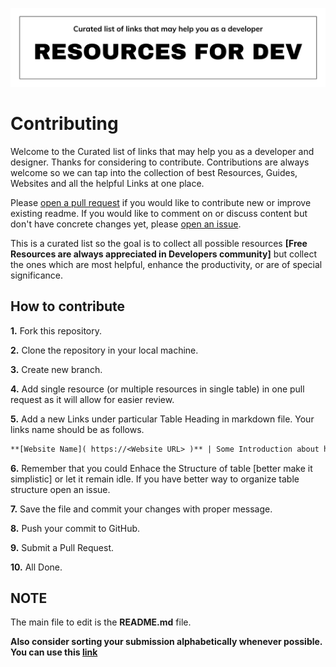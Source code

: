 ![Nothing much to read but still..](./title-images/title-image-white.png)

# Contributing

Welcome to the Curated list of links that may help you as a developer and designer. Thanks for considering to contribute. Contributions are always welcome so we can tap into the collection of best Resources, Guides, Websites and all the helpful Links at one place.

Please [open a pull request](https://github.com/mrjatinchauhan/resources/pulls) if you would like to contribute new or improve existing readme. If you would like to comment on or discuss content but don't have concrete changes yet, please [open an issue](https://github.com/mrjatinchauhan/resources/issues).

This is a curated list so the goal is to collect all possible resources **[Free Resources are always appreciated in Developers community]** but collect the ones which are most helpful, enhance the productivity, or are of special significance.

## How to contribute

**1.** Fork this repository.

**2.** Clone the repository in your local machine.

**3.** Create new branch.

**4.** Add single resource (or multiple resources in single table) in one pull request as it will allow for easier review.

**5.** Add a new Links under particular Table Heading in markdown file. Your links name should be as follows.

```markdown
**[Website Name]( https://<Website URL> )** | Some Introduction about how it helps or its use case.
```

**6.** Remember that you could Enhace the Structure of table [better make it simplistic] or let it remain idle. If you have better way to organize table structure open an issue.

**7.** Save the file and commit your changes with proper message.

**8.** Push your commit to GitHub.

**9.** Submit a Pull Request.

**10.** All Done.

## NOTE

The main file to edit is the **README.md** file.

**Also consider sorting your submission alphabetically whenever possible. You can use this [link](https://codebeautify.org/sort-text-lines)**
